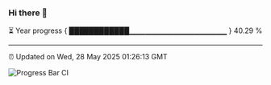### Hi there 👋

⏳ Year progress { ████████████▁▁▁▁▁▁▁▁▁▁▁▁▁▁▁▁▁▁ } 40.29 %

---

⏰ Updated on Wed, 28 May 2025 01:26:13 GMT

![Progress Bar CI](https://github.com/JuvenileQ/Progress-Bar-CI/workflows/main/badge.svg)

